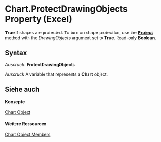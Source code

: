 
# Chart.ProtectDrawingObjects Property (Excel)

 **True** if shapes are protected. To turn on shape protection, use the **[Protect](5f46d721-021b-d615-12c6-78aab49df500.md)** method with the _DrawingObjects_ argument set to **True**. Read-only **Boolean**.


## Syntax

 _Ausdruck_. **ProtectDrawingObjects**

 _Ausdruck_ A variable that represents a **Chart** object.


## Siehe auch


#### Konzepte


[Chart Object](179c32ce-49bd-6f36-ea12-89fb5443f3ea.md)
#### Weitere Ressourcen


[Chart Object Members](http://msdn.microsoft.com/library/a3f8ac44-02d6-6f3f-b5e0-23f4bd5d6baf%28Office.15%29.aspx)